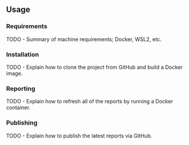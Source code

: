 ## Usage

### Requirements

TODO - Summary of machine requirements; Docker, WSL2, etc.



### Installation

TODO - Explain how to clone the project from GitHub and build a Docker image.



### Reporting

TODO - Explain how to refresh all of the reports by running a Docker container.



### Publishing

TODO - Explain how to publish the latest reports via GitHub.